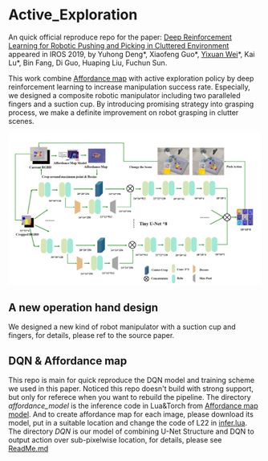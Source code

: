 # Active_Exploration

An quick official reproduce repo for the paper: [Deep Reinforcement Learning for Robotic Pushing and Picking in Cluttered Environment](https://ieeexplore.ieee.org/document/8967899) appeared in IROS 2019, by Yuhong Deng\*, Xiaofeng Guo\*, [Yixuan Wei](weiyx16.github.io)\*, Kai Lu\*, Bin Fang, Di Guo, Huaping Liu, Fuchun Sun.  

This work combine [Affordance map](http://arc.cs.princeton.edu) with active exploration policy by deep reinforcement learning to increase manipulation success rate. Especially, we designed a composite robotic manipulator including two paralleled fingers and a suction cup. By introducing promising strategy into grasping process, we make a definite improvement on robot grasping in clutter scenes.  

![](./main.png)

## A new operation hand design

We designed a new kind of robot manipulator with a suction cup and fingers, for details, please ref to the source paper.

## DQN & Affordance map

This repo is main for quick reproduce the DQN model and training scheme we used in this paper. Noticed this repo doesn't build with strong support, but only for referece when you want to rebuild the pipeline. The directory *affordance_model* is the inference code in Lua&Torch from [Affordance map model](http://arc.cs.princeton.edu). And to create affordance map for each image, please download its model, put in a suitable location and change the code of L22 in [infer.lua](./affordance_model/infer.lua). The directory *DQN* is our model of combining U-Net Structure and DQN to output action over sub-pixelwise location, for details, please see [ReadMe.md](./DQN/README.md)
